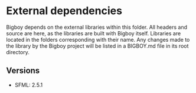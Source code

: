 # External dependencies

Bigboy depends on the external libraries within this folder. All headers and source are here, as
the libraries are built with Bigboy itself. Libraries are located in the folders corresponding with
their name. Any changes made to the library by the Bigboy project will be listed in a BIGBOY.md
file in its root directory.

## Versions
- SFML: 2.5.1
